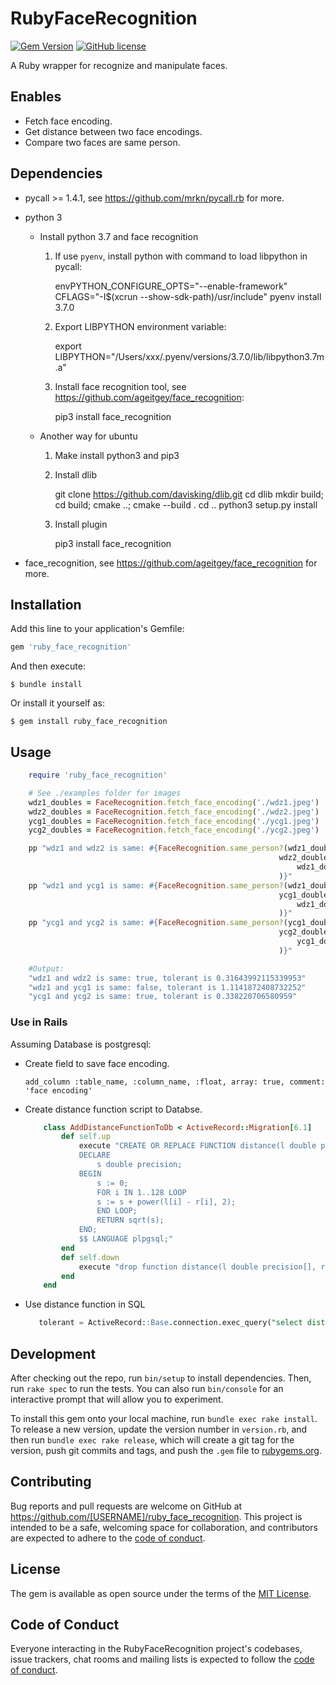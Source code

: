 # RubyFaceRecognition

[![Gem Version](https://badge.fury.io/rb/ruby_face_recognition.svg)](https://badge.fury.io/rb/ruby_face_recognition.svg)
[![GitHub license](https://img.shields.io/github/license/rogerluo410/ruby_face_recognition)](https://img.shields.io/github/license/rogerluo410/ruby_face_recognition)

A Ruby wrapper for recognize and manipulate faces.  

## Enables

  * Fetch face encoding.    
  * Get distance between two face encodings.  
  * Compare two faces are same person.  

## Dependencies

 - pycall >= 1.4.1, see https://github.com/mrkn/pycall.rb for more.

 - python 3
    
    * Install python 3.7 and face recognition

        1) If use `pyenv`, install python with command to load libpython in pycall:

            envPYTHON_CONFIGURE_OPTS="--enable-framework" CFLAGS="-I$(xcrun --show-sdk-path)/usr/include" pyenv install 3.7.0


        2) Export LIBPYTHON environment variable:

            export LIBPYTHON="/Users/xxx/.pyenv/versions/3.7.0/lib/libpython3.7m.a"

        3) Install face recognition tool, see https://github.com/ageitgey/face_recognition:

            pip3 install face_recognition

    * Another way for ubuntu

        1) Make install python3 and pip3

        2) Install dlib
        
            git clone https://github.com/davisking/dlib.git
            cd dlib
            mkdir build; cd build; cmake ..; cmake --build .
            cd ..
            python3 setup.py install

        3) Install plugin

            pip3 install face_recognition

 - face_recognition, see https://github.com/ageitgey/face_recognition for more.

## Installation

Add this line to your application's Gemfile:

```ruby
gem 'ruby_face_recognition'
```

And then execute:

    $ bundle install

Or install it yourself as:

    $ gem install ruby_face_recognition

## Usage

```ruby
    require 'ruby_face_recognition'

    # See ./examples folder for images
    wdz1_doubles = FaceRecognition.fetch_face_encoding('./wdz1.jpeg')
    wdz2_doubles = FaceRecognition.fetch_face_encoding('./wdz2.jpeg')
    ycg1_doubles = FaceRecognition.fetch_face_encoding('./ycg1.jpeg')
    ycg2_doubles = FaceRecognition.fetch_face_encoding('./ycg2.jpeg')

    pp "wdz1 and wdz2 is same: #{FaceRecognition.same_person?(wdz1_doubles,
                                                            wdz2_doubles)}, tolerant is #{FaceRecognition.get_tolerant(
                                                                wdz1_doubles, wdz2_doubles
                                                            )}"
    pp "wdz1 and ycg1 is same: #{FaceRecognition.same_person?(wdz1_doubles,
                                                            ycg1_doubles)}, tolerant is #{FaceRecognition.get_tolerant(
                                                                wdz1_doubles, ycg1_doubles
                                                            )}"
    pp "ycg1 and ycg2 is same: #{FaceRecognition.same_person?(ycg1_doubles,
                                                            ycg2_doubles)}, tolerant is #{FaceRecognition.get_tolerant(
                                                                ycg1_doubles, ycg2_doubles
                                                            )}"

    #Output:
    "wdz1 and wdz2 is same: true, tolerant is 0.31643992115339953"
    "wdz1 and ycg1 is same: false, tolerant is 1.1141872408732252"
    "ycg1 and ycg2 is same: true, tolerant is 0.338220706580959"

```

### Use in Rails

Assuming Database is postgresql: 

  - Create field to save face encoding.   

    `add_column :table_name, :column_name, :float, array: true, comment: 'face encoding'`  

  - Create distance function script to Databse.   

    ```ruby
        class AddDistanceFunctionToDb < ActiveRecord::Migration[6.1]
            def self.up
                execute "CREATE OR REPLACE FUNCTION distance(l double precision[], r double precision[]) RETURNS double precision AS $$
                DECLARE
                    s double precision;
                BEGIN
                    s := 0;
                    FOR i IN 1..128 LOOP
                    s := s + power(l[i] - r[i], 2);
                    END LOOP;
                    RETURN sqrt(s);
                END;
                $$ LANGUAGE plpgsql;"
            end
            def self.down
                execute "drop function distance(l double precision[], r double precision[]) cascade"
            end
        end

    ```  

  - Use distance function in SQL  

    ```sql
       tolerant = ActiveRecord::Base.connection.exec_query("select distance(ARRAY#{face_encoding1}, ARRAY#{face_encoding2})").rows[0][0]
    ```  

## Development

After checking out the repo, run `bin/setup` to install dependencies. Then, run `rake spec` to run the tests. You can also run `bin/console` for an interactive prompt that will allow you to experiment.

To install this gem onto your local machine, run `bundle exec rake install`. To release a new version, update the version number in `version.rb`, and then run `bundle exec rake release`, which will create a git tag for the version, push git commits and tags, and push the `.gem` file to [rubygems.org](https://rubygems.org).

## Contributing

Bug reports and pull requests are welcome on GitHub at https://github.com/[USERNAME]/ruby_face_recognition. This project is intended to be a safe, welcoming space for collaboration, and contributors are expected to adhere to the [code of conduct](https://github.com/[USERNAME]/ruby_face_recognition/blob/master/CODE_OF_CONDUCT.md).


## License

The gem is available as open source under the terms of the [MIT License](https://opensource.org/licenses/MIT).

## Code of Conduct

Everyone interacting in the RubyFaceRecognition project's codebases, issue trackers, chat rooms and mailing lists is expected to follow the [code of conduct](https://github.com/[USERNAME]/ruby_face_recognition/blob/master/CODE_OF_CONDUCT.md).
